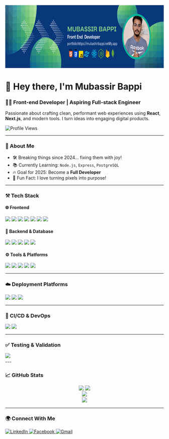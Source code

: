 <div align="center">
  <img height="200" src="https://github.com/mubashirbappi5/mubashirbappi5/blob/main/Blue%2C%20Green%2C%20and%20White%20Modern%20Tech%20Web%20Developer%20LinkedIn%20Banner%20(4).png" alt="Banner" />
</div>

<h1 align="left">👋 Hey there, I'm Mubassir Bappi</h1>
<h3 align="left">🧑‍💻 Front-end Developer | Aspiring Full-stack Engineer</h3>

<p align="left">
  Passionate about crafting clean, performant web experiences using <strong>React</strong>, <strong>Next.js</strong>, and modern tools. I turn ideas into engaging digital products.
</p>

<p align="left">
  <img src="https://komarev.com/ghpvc/?username=mubashirbappi5&style=flat-square&color=4CAF50" alt="Profile Views" />
</p>

---

### 🌟 About Me

- 🛠️ Breaking things since 2024... fixing them with joy!
- 📚 Currently Learning: `Node.js`, `Express`, `PostgreSQL`
- 🔥 Goal for 2025: Become a **Full Developer** 
- 🌈 Fun Fact: I love turning pixels into purpose!

---

### ⚒️ Tech Stack

#### 🌐 Frontend
<div align="left">
  <img src="https://img.shields.io/badge/HTML5-0d1117?style=for-the-badge&logo=html5&logoColor=E44D26" />
  <img src="https://img.shields.io/badge/CSS3-0d1117?style=for-the-badge&logo=css3&logoColor=264de4" />
  <img src="https://img.shields.io/badge/JavaScript-0d1117?style=for-the-badge&logo=javascript&logoColor=F7DF1E" />
  <img src="https://img.shields.io/badge/TypeScript-0d1117?style=for-the-badge&logo=typescript&logoColor=3178C6" />
  <img src="https://img.shields.io/badge/React-0d1117?style=for-the-badge&logo=react&logoColor=61DAFB" />
  <img src="https://img.shields.io/badge/Next.js-0d1117?style=for-the-badge&logo=next.js&logoColor=white" />
  <img src="https://img.shields.io/badge/TailwindCSS-0d1117?style=for-the-badge&logo=tailwind-css&logoColor=38B2AC" />
</div>

#### 🧩 Backend & Database
<div align="left">
  <img src="https://img.shields.io/badge/Node.js-0d1117?style=for-the-badge&logo=node.js&logoColor=339933" />
  <img src="https://img.shields.io/badge/Express.js-0d1117?style=for-the-badge&logo=express&logoColor=white" />
  <img src="https://img.shields.io/badge/MongoDB-0d1117?style=for-the-badge&logo=mongodb&logoColor=47A248" />
  <img src="https://img.shields.io/badge/PostgreSQL-0d1117?style=for-the-badge&logo=postgresql&logoColor=336791" />
  <img src="https://img.shields.io/badge/Firebase-0d1117?style=for-the-badge&logo=firebase&logoColor=FFCA28" />
</div>

#### ⚙️ Tools & Platforms
<div align="left">
  <img src="https://img.shields.io/badge/Git-0d1117?style=for-the-badge&logo=git&logoColor=F05032" />
  <img src="https://img.shields.io/badge/GitHub-0d1117?style=for-the-badge&logo=github&logoColor=white" />
  <img src="https://img.shields.io/badge/VSCode-0d1117?style=for-the-badge&logo=visual-studio-code&logoColor=007ACC" />
  <img src="https://img.shields.io/badge/NPM-0d1117?style=for-the-badge&logo=npm&logoColor=CB3837" />
  <img src="https://img.shields.io/badge/Figma-0d1117?style=for-the-badge&logo=figma&logoColor=F24E1E" />
</div>

---

### ☁️ Deployment Platforms
<div align="left">
  <img src="https://img.shields.io/badge/Vercel-0d1117?style=for-the-badge&logo=vercel&logoColor=white" />
  <img src="https://img.shields.io/badge/Netlify-0d1117?style=for-the-badge&logo=netlify&logoColor=00C7B7" />
  <img src="https://img.shields.io/badge/Firebase_Hosting-0d1117?style=for-the-badge&logo=firebase&logoColor=FFCA28" />
</div>

---

### 🔁 CI/CD & DevOps
<div align="left">
  <img src="https://img.shields.io/badge/GitHub_Actions-0d1117?style=for-the-badge&logo=githubactions&logoColor=white" />
  <img src="https://img.shields.io/badge/Vercel_CI-0d1117?style=for-the-badge&logo=vercel&logoColor=white" />
</div>

---

### ✅ Testing & Validation
<div align="left">
  <img src="https://img.shields.io/badge/Postman-0d1117?style=for-the-badge&logo=postman&logoColor=FF6C37" />
 
</div>
---

### 📈 GitHub Stats

<div align="center">
  <img src="https://github-readme-stats.vercel.app/api?username=mubashirbappi5&show_icons=true&count_private=true&theme=tokyonight&hide_border=true" height="180" />
  <img src="https://github-readme-stats.vercel.app/api/top-langs/?username=mubashirbappi5&layout=compact&theme=tokyonight&hide_border=true" height="180" />
  <br />
  <img src="https://streak-stats.demolab.com?user=mubashirbappi5&theme=tokyonight&hide_border=true&date_format=M%20j%5B%2C%20Y%5D" height="180" />
  <br />
  <img src="https://github-readme-activity-graph.vercel.app/graph?username=mubashirbappi5&theme=tokyo-night&hide_border=true" height="280" />
</div>

---

### 🌍 Connect With Me

<div align="left">
  <a href="https://www.linkedin.com/in/mubashir-bappi-developer/" target="_blank">
    <img src="https://raw.githubusercontent.com/maurodesouza/profile-readme-generator/master/src/assets/icons/social/linkedin/default.svg" width="38" alt="LinkedIn" />
  </a>
  <a href="https://web.facebook.com/mubashirbappi/" target="_blank">
    <img src="https://raw.githubusercontent.com/maurodesouza/profile-readme-generator/master/src/assets/icons/social/facebook/default.svg" width="38" alt="Facebook" />
  </a>
<a href="mailto:mubashirbappi@gmail.com" target="_blank">
  <img src="https://upload.wikimedia.org/wikipedia/commons/4/4e/Gmail_Icon.svg" width="38" alt="Gmail" />
</a>
</div>

